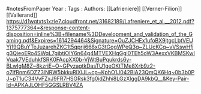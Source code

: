 #notesFromPaper
Year   :
Tags   :
Authors: [[Lafrieniere]] [[Verner-Filion]] [[Vallerand]]
https://d1wqtxts1xzle7.cloudfront.net/31682189/Lafreniere_et_al.__2012.pdf?1375777364=&response-content-disposition=inline%3B+filename%3DDevelopment_and_validation_of_the_Gaming.pdf&Expires=1614294464&Signature=OuZJCHEx1ufoBX9jtgcLbtVEUYj19QBuYTeJuzarehZKC1t5qprji668xG3tGogWPeQ3g~ZLUcKCq~vVSswHfjg3QieoERo4SWqL7gibtiOlY6n64g4MTVEXHqGgi0TEh5oW3AexxVKBMSKwIVqak7VEduhkfSRK0FAcpXX0b-VjWtBuPqukrds6y-BLwIgM8Z~8kzriE~O~GPyzagtkDasTU1geOKtTMe8Xrb9z2-o7IfRnm6DZZ3lNRW5bkkuRlXlJL~cp~KphO1J042BiA23QmQK6Hq~0b3b0PJ~pT1uC34VvFZxJ9FR7HSGRsk3fg0idZhhi8LGzXlggDA9kbQ__&Key-Pair-Id=APKAJLOHF5GGSLRBV4ZA

